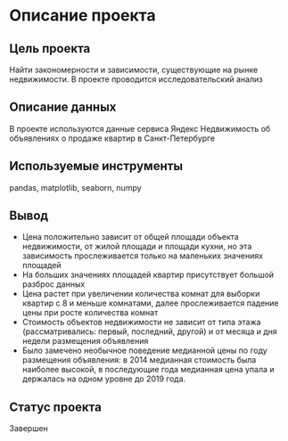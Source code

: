 # Описание проекта

## Цель проекта
Найти закономерности и зависимости, существующие на рынке недвижимости. В проекте проводится исследовательский анализ 
  
## Описание данных
В проекте используются данные сервиса Яндекс Недвижимость об объявлениях о продаже квартир в Санкт-Петербурге
  
## Используемые инструменты
pandas, matplotlib, seaborn, numpy
  
## Вывод
- Цена положительно зависит от общей площади объекта недвижимости, от жилой площади и площади кухни, но эта зависимость прослеживается только на маленьких значениях площадей
- На больших значениях площадей квартир присутствует большой разброс данных
- Цена растет при увеличении количества комнат для выборки квартир с 8 и меньше комнатами, далее прослеживается падение цены при росте количества комнат
- Стоимость объектов недвижимости не зависит от типа этажа (рассматривались: первый, последний, другой) и от месяца и дня недели размещения объявления
- Было замечено необычное поведение медианной цены по году размещения объявления: в 2014 медианная стоимость была наиболее высокой, в последующие года медианная цена упала и держалась на одном уровне до 2019 года.
  
## Статус проекта
Завершен
